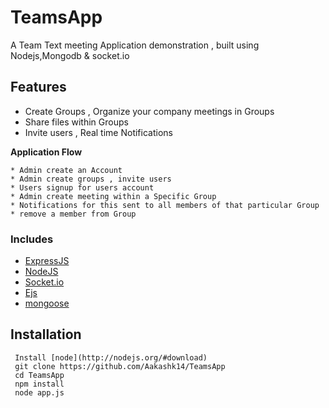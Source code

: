 # TeamsApp

A Team Text meeting Application demonstration , built using Nodejs,Mongodb & socket.io




## Features
* Create Groups , Organize your company meetings in Groups
* Share files within Groups
* Invite users , Real time Notifications

**Application Flow**

```
* Admin create an Account
* Admin create groups , invite users
* Users signup for users account
* Admin create meeting within a Specific Group
* Notifications for this sent to all members of that particular Group
* remove a member from Group
```

### Includes

- [ExpressJS](https://expressjs.com)
- [NodeJS](https://nodejs.org/en/)
- [Socket.io](https://socket.io/docs)
- [Ejs](https://ejs.co/)
- [mongoose](https://mongoosejs.com/docs/)

Installation
------------
```
 Install [node](http://nodejs.org/#download)
 git clone https://github.com/Aakashk14/TeamsApp
 cd TeamsApp
 npm install
 node app.js



